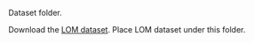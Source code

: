 Dataset folder.

Download the [LOM dataset](https://github.com/cuiziteng/Aleth-NeRF?tab=Apache-2.0-1-ov-file#readme).
Place LOM dataset under this folder.